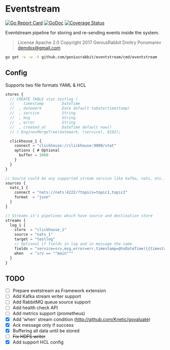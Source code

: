 # Eventstream

[![Go Report Card](https://goreportcard.com/badge/github.com/geniusrabbit/eventstream)](https://goreportcard.com/report/github.com/geniusrabbit/eventstream)
[![GoDoc](https://godoc.org/github.com/geniusrabbit/eventstream?status.svg)](https://godoc.org/github.com/geniusrabbit/eventstream)
[![Coverage Status](https://coveralls.io/repos/github/geniusrabbit/eventstream/badge.svg)](https://coveralls.io/github/geniusrabbit/eventstream)

Eventstream pipeline for storing and re-sending events inside the system.

> License Apache 2.0
> Copyright 2017 GeniusRabbit Dmitry Ponomarev <demdxx@gmail.com>

```sh
go get -v -u -t github.com/geniusrabbit/eventstream/cmd/eventstream
```

## Config

Supports two file formats YAML & HCL

```js
stores {
  // CREATE TABLE stat.testlog (
  //    timestamp        DateTime
  //  , datemark         Date default toDate(timestamp)
  //  , service          String
  //  , msg              String
  //  , error            String
  //  , created_at       DateTime default now()
  // ) Engine=MergeTree(datemark, (service), 8192);

  clickhouse_1 {
    connect = "clickhouse://clickhouse:9000/stat"
    options { # Optional
      buffer = 1000
    }
  }
}

// Source could be any supported stream service like kafka, nats, etc...
sources {
  nats_1 {
    connect = "nats://nats:4222/?topics=topic1,topic2"
    format  = "json"
  }
}

// Streams it's pipelines which have source and destination store
streams {
  log_1 {
    store  = "clickhouse_1"
    source = "nats_1"
    target = "testlog"
    // Optional if fields in log and in message the same
    fields = "service=srv,msg,error=err,timestamp=@toDateTime({{timestamp:date}})"
    when   = "srv == ""main"""
  }
}
```

## TODO

- [ ] Prepare evetstream as Framework extension
- [ ] Add Kafka stream writer support
- [ ] Add RabbitMQ queue source support
- [ ] Add health check API
- [ ] Add metrics support (prometheus)
- [x] Add 'when' stream condition (http://github.com/Knetic/govaluate)
- [X] Ack message only if success
- [X] Buffering all data until be stored
- [ ] ~~Fix HDFS writer~~
- [X] Add support HCL config
